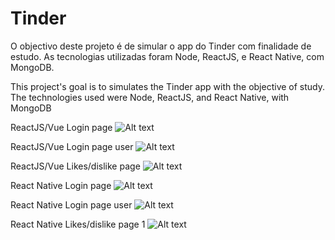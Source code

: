 # Tinder
O objectivo deste projeto é de simular o app do Tinder com finalidade de estudo. As tecnologias utilizadas foram Node, ReactJS, e React Native, com MongoDB.

This project's goal is to simulates the Tinder app with the objective of study. The technologies used were Node, ReactJS, and React Native, with MongoDB

ReactJS/Vue Login page
![Alt text](read_me_images/reactjs-login.png?raw=true "Login")

ReactJS/Vue Login page user
![Alt text](read_me_images/reactjs-login-user.png?raw=true "Login User")

ReactJS/Vue Likes/dislike page
![Alt text](read_me_images/reactjs-page-likes-dislikes.png?raw=true "Page Likes/Dislikes")



React Native Login page
![Alt text](read_me_images/react-native-login.png?raw=true "Login")

React Native Login page user
![Alt text](read_me_images/react-native-login-user.png?raw=true "Login User")

React Native Likes/dislike page 1
![Alt text](read_me_images/react-native-page-likes-dislikes-1.png?raw=true "Page Likes/Dislikes 1")